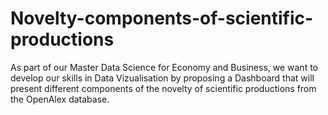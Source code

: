 # Novelty-components-of-scientific-productions
As part of our Master Data Science for Economy and Business, we want to develop our skills in Data Vizualisation by proposing a Dashboard that will present different components of the novelty of scientific productions from the OpenAlex database.
